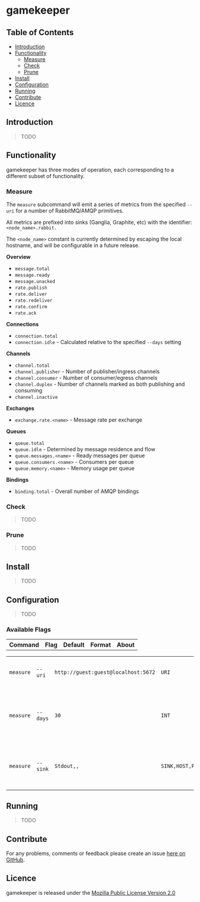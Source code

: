 # gamekeeper

## Table of Contents

* [Introduction](#introduction)
* [Functionality](#functionality)
    - [Measure](#measure)
    - [Check](#check)
    - [Prune](#prune)
* [Install](#install)
* [Configuration](#configuration)
* [Running](#running)
* [Contribute](#contribute)
* [Licence](#licence)


## Introduction

> TODO


## Functionality

gamekeeper has three modes of operation, each corresponding to a different
subset of functionality.

### Measure

The `measure` subcommand will emit a series of metrics from the specified
`--uri` for a number of RabbitMQ/AMQP primitives.

All metrics are prefixed into sinks (Ganglia, Graphite, etc) with the
identifier: `<node_name>.rabbit.`

The `<node_name>` constant is currently determined by escaping the local
hostname, and will be configurable in a future release.

**Overview**

* `message.total`
* `message.ready`
* `message.unacked`
* `rate.publish`
* `rate.deliver`
* `rate.redeliver`
* `rate.confirm`
* `rate.ack`

**Connections**

* `connection.total`
* `connection.idle` - Calculated relative to the specified `--days` setting

**Channels**

* `channel.total`
* `channel.publisher` - Number of publisher/ingress channels
* `channel.consumer` - Number of consumer/egress channels
* `channel.duplex` - Number of channels marked as both publishing and consuming
* `channel.inactive`

**Exchanges**

* `exchange.rate.<name>` - Message rate per exchange

**Queues**

* `queue.total`
* `queue.idle` - Determined by message residence and flow
* `queue.messages.<name>` - Ready messages per queue
* `queue.consumers.<name>` - Consumers per queue
* `queue.memory.<name>` - Memory usage per queue

**Bindings**

* `binding.total` - Overall number of AMQP bindings

### Check

> TODO

### Prune

> TODO


## Install

> TODO


## Configuration

> TODO

### Available Flags

<table width="100%">

  <tr>
    <th>Command</th>
    <th>Flag</th>
    <th>Default</th>
    <th>Format</th>
    <th>About</th>
  </tr>

</table>

<table width="100%">

  <tr>
    <td><code>measure</code></td>
    <td><code>--uri</code></td>
    <td><code>http://guest:guest@localhost:5672</code></td>
    <td><code>URI</code></td>
    <td>Address of the RabbitMQ API to poll</td>
  </tr>

  <tr>
    <td><code>measure</code></td>
    <td><code>--days</code></td>
    <td><code>30</code></td>
    <td><code>INT</code></td>
    <td>Number of days before a conncetion is considered stale</td>
  </tr>

  <tr>
    <td><code>measure</code></td>
    <td><code>--sink</code></td>
    <td><code>Stdout,,</code></td>
    <td><code>SINK,HOST,PORT</code></td>
    <td>Sink options describing the type and host/port combination</td>
  </tr>

</table>

## Running

> TODO


## Contribute

For any problems, comments or feedback please create an issue [here on GitHub](github.com/brendanhay/gamekeeper/issues).


## Licence

gamekeeper is released under the [Mozilla Public License Version 2.0](http://www.mozilla.org/MPL/)
